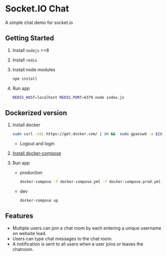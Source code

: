 # Socket.IO Chat

A simple chat demo for socket.io

## Getting Started

1. Install `nodejs` >=8

1. Install `redis`

1. Install node modules

    ```bash
    npm install
    ```

1. Run app

    ```bash
    REDIS_HOST=localhost REDIS_PORT=6379 node index.js
    ```

## Dockerized version

1. Install docker

    ```bash
    sudo curl -sSL https://get.docker.com/ | sh &&  sudo gpasswd -a ${USER} docker
    ```

    * Logout and login

1. [Install docker-compose](https://github.com/docker/compose/releases)

1. Run app

    * production

        ```bash
        docker-compose -f docker-compose.yml -f docker-compose.prod.yml up -d
        ```

    * dev

        ```bash
        docker-compose up
        ```

## Features

- Multiple users can join a chat room by each entering a unique username
on website load.
- Users can type chat messages to the chat room.
- A notification is sent to all users when a user joins or leaves
the chatroom.

